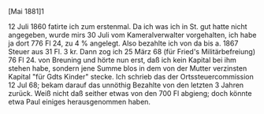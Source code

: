  [Mai 1881]1

12 Juli 1860 fatirte ich zum erstenmal. Da ich was ich in St. gut hatte nicht angegeben, wurde mirs 30 Juli vom Kameralverwalter vorgehalten, ich habe ja dort 776 Fl 24, zu 4 % angelegt. Also bezahlte ich von da bis a. 1867 Steuer aus 31 Fl. 3 kr. Dann zog ich 25 März 68 (für Fried's Militärbefreiung) 76 Fl 24. von Breuning und hörte nun erst, daß ich kein Kapital bei ihm stehen habe, sondern jene Summe blos in dem von der Mutter verzinsten Kapital "für Gdts Kinder" stecke. Ich schrieb das der Ortssteuercommission 12 Jul 68; bekam darauf das unnöthig Bezahlte von den letzten 3 Jahren zurück. Weiß nicht daß seither etwas von den 700 Fl abgieng; doch könnte etwa Paul einiges herausgenommen haben.
